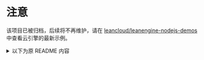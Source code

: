 # 注意

该项目已被归档，后续将不再维护，请在 [leancloud/leanengine-nodejs-demos](https://github.com/leancloud/leanengine-nodejs-demos) 中查看云引擎的最新示例。

<details>
<summary>以下为原 README 内容</summary>

# LeanEngine 托管 OAuth 服务示例项目

详细请参考文档:[微博 OAuth 授权验证回调服务器开发指南](https://leancloud.cn/docs/webhosting_oauth.html)
</details>
